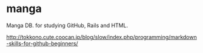 manga
=====
Manga DB. for studying GitHub, Rails and HTML.

http://tokkono.cute.coocan.jp/blog/slow/index.php/programming/markdown-skills-for-github-beginners/
